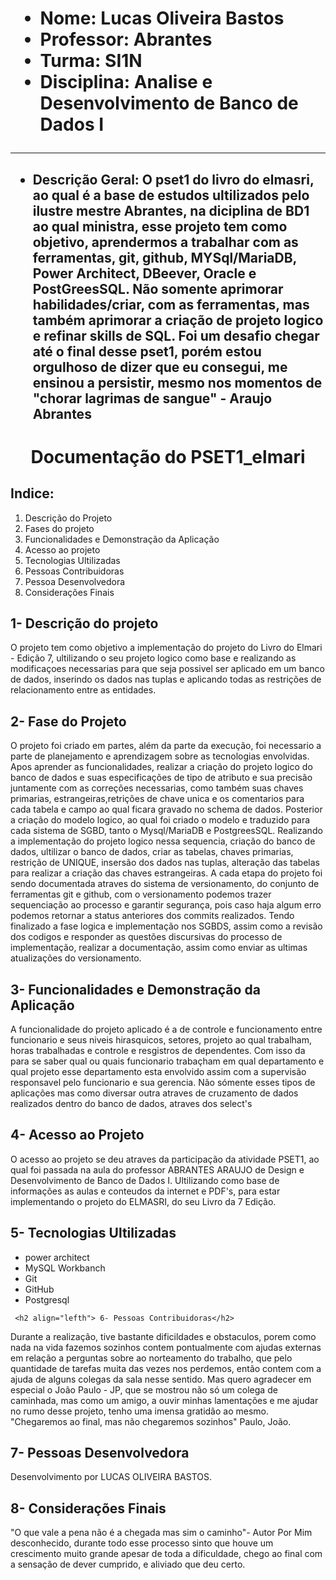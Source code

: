 <h1 align="lefth"> <ul>
<li>Nome: Lucas Oliveira Bastos</li>
<li>Professor: Abrantes</li>
<li>Turma: SI1N</li>
<li>Disciplina: Analise e Desenvolvimento de Banco de Dados I</li>
</ul>
  
  -----------------------------------------------------------------------
  
  <h2 align="lefth"> <ul>
<li> Descrição Geral:
  O pset1 do livro do elmasri, ao qual é a base de estudos ultilizados pelo ilustre mestre Abrantes, na diciplina de BD1 ao qual ministra,                   esse projeto tem como objetivo, aprendermos a trabalhar com as ferramentas, git, github, MYSql/MariaDB, Power Architect, DBeever,                             Oracle e PostGreesSQL. Não somente aprimorar habilidades/criar, com as ferramentas, mas também aprimorar a criação de projeto logico e                   refinar skills de SQL.
  Foi um desafio chegar até o final desse pset1, porém estou orgulhoso de dizer que eu consegui, me ensinou a persistir, mesmo nos momentos                  de "chorar lagrimas de sangue" - Araujo Abrantes </li>

</ul>

</h1>
<h1 align="center"> Documentação do PSET1_elmari </h1>
  
  <h2 align="rigth"> Indice:</h2>
  
  <ol>
<li>Descrição do Projeto</li>
<li>Fases do projeto </li>
<li>Funcionalidades e Demonstração da Aplicação</li>
<li>Acesso ao projeto</li>
<li>Tecnologias Ultilizadas</li>
<li>Pessoas Contribuidoras</li>
<li>Pessoa Desenvolvedora</li>
<li>Considerações Finais</li>
</ol>
  
  

  
<h2 align="lefth"> 1- Descrição do projeto</h2>

  <p>O projeto tem como objetivo a implementação do projeto do Livro do Elmari - Edição 7, ultilizando o seu projeto logico como base e realizando as modificaçoes necessarias para que seja possivel ser aplicado em um banco de dados, inserindo os dados nas tuplas e aplicando todas as restrições de relacionamento entre as entidades.
  </p>
  
  <h2 align="lefth"> 2- Fase do Projeto</h2>

  <p>O projeto foi criado em partes, além da parte da execução, foi necessario a parte de planejamento e aprendizagem sobre as tecnologias envolvidas. Apos aprender as funcionalidades, realizar a criação do projeto logico do banco de dados e suas especificações de tipo de atributo e sua precisão juntamente com as correções necessarias, como também suas chaves primarias, estrangeiras,retrições de chave unica e os comentarios para cada tabela e campo ao qual ficara gravado no schema de dados.
    Posterior a criação do modelo logico, ao qual foi criado o modelo e traduzido para cada sistema de SGBD, tanto o Mysql/MariaDB  e PostgreesSQL. Realizando a implementação do projeto logico nessa sequencia, criação do banco de dados, ultilizar o banco de dados, criar as tabelas, chaves primarias, restrição de UNIQUE, insersão dos dados nas tuplas, alteração das tabelas para realizar a criação das chaves estrangeiras.
    A cada etapa do projeto foi sendo documentada atraves do sistema de versionamento, do conjunto de ferramentas git e github, com o versionamento podemos trazer sequenciação ao processo e garantir segurança, pois caso haja algum erro podemos retornar a status anteriores dos commits realizados.
    Tendo finalizado a fase logica e implementação nos SGBDS, assim como a revisão dos codigos e responder as questões discursivas do processo de implementação, realizar a documentação, assim como enviar as ultimas atualizações do versionamento.
    
  </p>
  
  
  <h2 align="lefth"> 3- Funcionalidades e Demonstração da Aplicação</h2>

  <p>
 A funcionalidade do projeto aplicado é a de controle e funcionamento entre funcionario e seus niveis hirasquicos, setores, projeto ao qual trabalham, horas trabalhadas e controle e resgistros de dependentes.
  Com isso da para se saber qual ou quais funcionario trabaçham em qual departamento e qual projeto esse departamento esta envolvido assim com a supervisão responsavel pelo funcionario e sua gerencia. Não sómente esses tipos de aplicações mas como diversar outra atraves de cruzamento de dados realizados dentro do banco de dados, atraves dos select's</p>
  
  
  
   <h2 align="lefth"> 4- Acesso ao Projeto</h2>

  <p>
  O acesso ao projeto se deu atraves da participação da atividade PSET1, ao qual foi passada na aula do professor ABRANTES ARAUJO de Design e Desenvolvimento de Banco de Dados I. Ultilizando como base de informações as aulas e conteudos da internet e PDF's, para estar implementando o projeto do ELMASRI, do seu Livro da 7 Edição. </p>
  
  
  
<h2 align="lefth"> 5- Tecnologias Ultilizadas</h2>

<ul>
<li>power architect</li>
<li>MySQL Workbanch</li>
<li>Git</li>
<li>GitHub</li>
<li>Postgresql</li>
</ul>
  
     <h2 align="lefth"> 6- Pessoas Contribuidoras</h2>

  <p>
  Durante a realização, tive bastante dificildades e obstaculos, porem como nada na vida fazemos sozinhos contem pontualmente com ajudas externas em relação a perguntas sobre ao norteamento do trabalho, que pelo quantidade de tarefas muita das vezes nos perdemos, então contem com a ajuda de alguns colegas da sala nesse sentido.
  Mas quero agradecer em especial o João Paulo - JP, que se mostrou não só um colega de caminhada, mas como um amigo, a ouvir minhas lamentações e me ajudar no rumo desse projeto, tenho uma imensa gratidão ao mesmo. "Chegaremos ao final, mas não chegaremos sozinhos" Paulo, João. </p>
 
  <h2 align="lefth"> 7- Pessoas Desenvolvedora</h2>

  <p>
  Desenvolvimento por LUCAS OLIVEIRA BASTOS.  </p>
  
  
  <h2 align="lefth"> 8- Considerações Finais</h2>

  <p> "O que vale a pena não é a chegada mas sim o caminho"- Autor Por Mim desconhecido, durante todo esse processo sinto que houve um crescimento muito grande apesar de toda a dificuldade, chego ao final com a sensação de dever cumprido, e aliviado que deu certo.</p>
  
  



